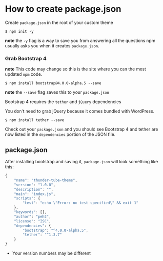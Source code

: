 # How to create package.json

Create `package.json` in the root of your custom theme

`$ npm init -y`

**note** the `-y` flag is a way to save you from answering all the questions npm usually asks you when it creates `package.json`.

### Grab Bootstrap 4

**note** This code may change so this is the site where you can the most updated `npm` code.

`$ npm install bootstrap@4.0.0-alpha.5 --save`

**note** the `--save` flag saves this to your `package.json`

Bootstrap 4 requires the `tether` and `jQuery` dependencies

You don't need to grab jQuery because it comes bundled with WordPress.

`$ npm install tether --save`

Check out your `package.json` and you should see Bootstrap 4 and tether are now listed in the `dependencies` portion of the JSON file.

## package.json

After installing bootstrap and saving it, `package.json` will look something like this:

```js
{
    "name": "thunder-tube-theme",
    "version": "1.0.0",
    "description": "",
    "main": "index.js",
    "scripts": {
        "test": "echo \"Error: no test specified\" && exit 1"
    },
    "keywords": [],
    "author": "peh2",
    "license": "ISC",
    "dependencies": {
        "bootstrap": "^4.0.0-alpha.5",
        "tether": "^1.3.7"
    }
}
```

* Your version numbers may be different
